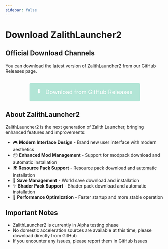```yaml
---
sidebar: false
---
```


# Download ZalithLauncher2

## Official Download Channels

You can download the latest version of ZalithLauncher2 from our GitHub Releases page.

<div class="download-container">
  <a href="https://github.com/ZalithLauncher/ZalithLauncher2/releases" class="download-button">
    <span class="download-icon">⬇️</span>
    <span class="download-text">Download from GitHub Releases</span>
  </a>
</div>

## About ZalithLauncher2

ZalithLauncher2 is the next generation of Zalith Launcher, bringing enhanced features and improvements:

- 🎮 **Modern Interface Design** - Brand new user interface with modern aesthetics
- 📦 **Enhanced Mod Management** - Support for modpack download and automatic installation
- 🌍 **Resource Pack Support** - Resource pack download and automatic installation
- 💾 **Save Management** - World save download and installation
- ✨ **Shader Pack Support** - Shader pack download and automatic installation
- 🚀 **Performance Optimization** - Faster startup and more stable operation

## Important Notes

- ZalithLauncher2 is currently in Alpha testing phase
- No domestic acceleration sources are available at this time, please download directly from GitHub
- If you encounter any issues, please report them in GitHub Issues

<style>
.download-container {
  text-align: center;
  margin: 30px 0;
}

.download-button {
  display: inline-block;
  background-color: rgba(56, 190, 150, 0.38);
  color: white;
  padding: 12px 24px;
  text-align: center;
  text-decoration: none !important;
  font-size: 18px;
  border-radius: 4px;
  transition: background-color 0.3s;
}

.download-button:hover {
  background-color: rgba(46, 187, 206, 0.3);
  text-decoration: none;
}

.download-icon {
  font-size: 20px;
  margin-right: 10px;
}

.download-text {
  vertical-align: middle;
}
</style>